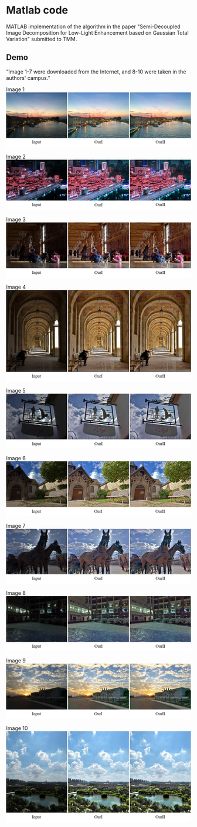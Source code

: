 # Matlab code
MATLAB implementation of the algorithm in the  paper "Semi-Decoupled Image Decomposition for Low-Light Enhancement based on Gaussian Total Variation" submitted to TMM.

## Demo
“Image 1-7 were downloaded from the Internet, and 8-10 were taken in the authors' campus.”

Image 1
![image1](/Demo/fig1.png)


Image 2
![image1](/Demo/fig2.png)

Image 3
![image1](/Demo/fig3.png)

Image 4
![image1](/Demo/fig4.png)

Image 5
![image1](/Demo/fig5.png)

Image 6
![image1](/Demo/fig6.png)

Image 7
![image1](/Demo/fig7.png)

Image 8
![image1](/Demo/fig8.png)

Image 9
![image1](/Demo/fig9.png)

Image 10
![image1](/Demo/fig10.png)
